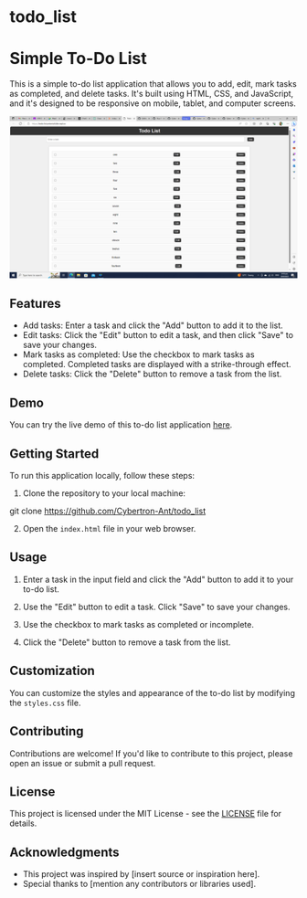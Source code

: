 # todo_list

# Simple To-Do List

This is a simple to-do list application that allows you to add, edit, mark tasks as completed, and delete tasks. It's built using HTML, CSS, and JavaScript, and it's designed to be responsive on mobile, tablet, and computer screens.

![Screenshot](todo_list.png)

## Features

- Add tasks: Enter a task and click the "Add" button to add it to the list.
- Edit tasks: Click the "Edit" button to edit a task, and then click "Save" to save your changes.
- Mark tasks as completed: Use the checkbox to mark tasks as completed. Completed tasks are displayed with a strike-through effect.
- Delete tasks: Click the "Delete" button to remove a task from the list.

## Demo

You can try the live demo of this to-do list application [here](https://your-demo-link-here.com).

## Getting Started

To run this application locally, follow these steps:

1. Clone the repository to your local machine:

git clone https://github.com/Cybertron-Ant/todo_list


2. Open the `index.html` file in your web browser.

## Usage

1. Enter a task in the input field and click the "Add" button to add it to your to-do list.

2. Use the "Edit" button to edit a task. Click "Save" to save your changes.

3. Use the checkbox to mark tasks as completed or incomplete.

4. Click the "Delete" button to remove a task from the list.

## Customization

You can customize the styles and appearance of the to-do list by modifying the `styles.css` file.

## Contributing

Contributions are welcome! If you'd like to contribute to this project, please open an issue or submit a pull request.

## License

This project is licensed under the MIT License - see the [LICENSE](LICENSE) file for details.

## Acknowledgments

- This project was inspired by [insert source or inspiration here].
- Special thanks to [mention any contributors or libraries used].
